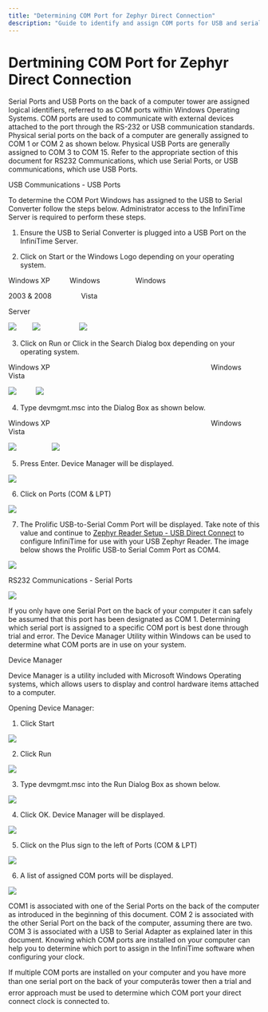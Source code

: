 ```yaml
---
title: "Determining COM Port for Zephyr Direct Connection"
description: "Guide to identify and assign COM ports for USB and serial connections on Windows for Zephyr device communication."
---
```


# Dertmining COM Port for Zephyr Direct Connection

Serial Ports and USB Ports on the back of a computer tower are assigned logical identifiers, referred to as COM ports within Windows Operating Systems. COM ports are used to communicate with external devices attached to the port through the RS-232 or USB communication standards. Physical serial ports on the back of a computer are generally assigned to COM 1 or COM 2 as shown below. Physical USB Ports are generally assigned to COM 3 to COM 15. Refer to the appropriate section of this document for RS232 Communications, which use Serial Ports, or USB communications, which use USB Ports.

USB Communications - USB Ports

To determine the COM Port Windows has assigned to the USB to Serial Converter follow the steps below. Administrator access to the InfiniTime Server is required to perform these steps.

1. Ensure the USB to Serial Converter is plugged into a USB Port on the InfiniTime Server.

2. Click on Start or the Windows Logo depending on your operating system.

Windows XP          Windows                  Windows

2003 & 2008               Vista

Server

![](/img/02_Start_Button.gif)        ![](/img/CH23_HRDW_VistaDevMGMT.gif)                    ![](/img/TS4.gif)

3. Click on Run or Click in the Search Dialog box depending on your operating system.

Windows XP                                                                                  Windows Vista

![](/img/TS1.gif)          ![](/img/TS1.gif)

4. Type devmgmt.msc into the Dialog Box as shown below.

Windows XP                                                                                  Windows Vista

![](/img/Start.gif)                  ![](/img/CH23_HRDW_Vista_Devmgmtmsc.gif)

5. Press Enter. Device Manager will be displayed.

![](/img/CH23_HRDW_COM.gif)

6. Click on Ports (COM & LPT)

![](/img/Start.gif)

7. The Prolific USB-to-Serial Comm Port will be displayed. Take note of this value and continue to [Zephyr Reader Setup - USB Direct Connect](<CH23_HRDW_Zephyr_Direct_Connect_(USB).md>) to configure InfiniTime for use with your USB Zephyr Reader. The image below shows the Prolific USB-to Serial Comm Port as COM4.

![](/img/CH23_HRDW_COM4.gif)

RS232 Communications - Serial Ports

![](/img/TS3.gif)

If you only have one Serial Port on the back of your computer it can safely be assumed that this port has been designated as COM 1. Determining which serial port is assigned to a specific COM port is best done through trial and error. The Device Manager Utility within Windows can be used to determine what COM ports are in use on your system.

Device Manager

Device Manager is a utility included with Microsoft Windows Operating systems, which allows users to display and control hardware items attached to a computer.

Opening Device Manager:

1. Click Start

![](/img/TS7.gif)

2. Click Run

![](/img/CH23_HRDW_COM.gif)

3. Type devmgmt.msc into the Run Dialog Box as shown below.

![](/img/image15.jpg)

4. Click OK. Device Manager will be displayed.

![](/img/image15.jpg)

5. Click on the Plus sign to the left of Ports (COM & LPT)

![](/img/TS5.gif)

6. A list of assigned COM ports will be displayed.

![](/img/ts2.gif)

COM1 is associated with one of the Serial Ports on the back of the computer as introduced in the beginning of this document. COM 2 is associated with the other Serial Port on the back of the computer, assuming there are two. COM 3 is associated with a USB to Serial Adapter as explained later in this document. Knowing which COM ports are installed on your computer can help you to determine which port to assign in the InfiniTime software when configuring your clock.

If multiple COM ports are installed on your computer and you have more than one serial port on the back of your computerâs tower then a trial and error approach must be used to determine which COM port your direct connect clock is connected to.
